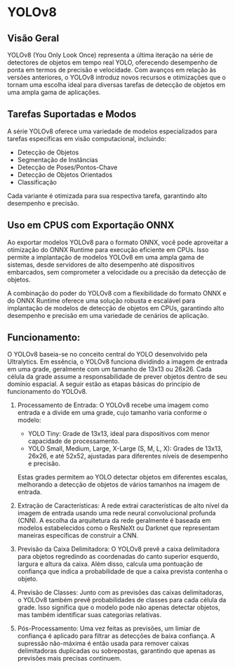 # YOLOv8

## Visão Geral

YOLOv8 (You Only Look Once) representa a última iteração na série de detectores de objetos em tempo real YOLO, oferecendo desempenho de ponta em termos de precisão e velocidade. Com avanços em relação às versões anteriores, o YOLOv8 introduz novos recursos e otimizações que o tornam uma escolha ideal para diversas tarefas de detecção de objetos em uma ampla gama de aplicações.

## Tarefas Suportadas e Modos

A série YOLOv8 oferece uma variedade de modelos especializados para tarefas específicas em visão computacional, incluindo:

- Detecção de Objetos
- Segmentação de Instâncias
- Detecção de Poses/Pontos-Chave
- Detecção de Objetos Orientados
- Classificação

Cada variante é otimizada para sua respectiva tarefa, garantindo alto desempenho e precisão.

## Uso em CPUS com Exportação ONNX

Ao exportar modelos YOLOv8 para o formato ONNX, você pode aproveitar a otimização do ONNX Runtime para execução eficiente em CPUs. Isso permite a implantação de modelos YOLOv8 em uma ampla gama de sistemas, desde servidores de alto desempenho até dispositivos embarcados, sem comprometer a velocidade ou a precisão da detecção de objetos.

A combinação do poder do YOLOv8 com a flexibilidade do formato ONNX e do ONNX Runtime oferece uma solução robusta e escalável para implantação de modelos de detecção de objetos em CPUs, garantindo alto desempenho e precisão em uma variedade de cenários de aplicação.

## Funcionamento:

O YOLOv8 baseia-se no conceito central do YOLO desenvolvido pela Ultralytics. Em essência, o YOLOv8 funciona dividindo a imagem de entrada em uma grade, geralmente com um tamanho de 13x13 ou 26x26. Cada célula da grade assume a responsabilidade de prever objetos dentro de seu domínio espacial. A seguir estão as etapas básicas do princípio de funcionamento do YOLOv8.

1. Processamento de Entrada: O YOLOv8 recebe uma imagem como entrada e a divide em uma grade, cujo tamanho varia conforme o modelo:

    * YOLO Tiny: Grade de 13x13, ideal para dispositivos com menor capacidade de processamento.
    * YOLO Small, Medium, Large, X-Large (S, M, L, X): Grades de 13x13, 26x26, e até 52x52, ajustadas para diferentes níveis de desempenho e precisão.

    Estas grades permitem ao YOLO detectar objetos em diferentes escalas, melhorando a detecção de objetos de vários tamanhos na imagem de entrada.


2.  Extração de Características: A rede extrai características de alto nível da imagem de entrada usando uma rede neural convolucional profunda (CNN). A escolha da arquitetura da rede geralmente é baseada em modelos estabelecidos como o ResNeXt ou Darknet que representam maneiras específicas de construir a CNN.

3. Previsão da Caixa Delimitadora: O YOLOv8 prevê a caixa delimitadora para objetos regredindo as coordenadas do canto superior esquerdo, largura e altura da caixa. Além disso, calcula uma pontuação de confiança que indica a probabilidade de que a caixa prevista contenha o objeto.
   
4. Previsão de Classes: Junto com as previsões das caixas delimitadoras, o YOLOv8 também prevê probabilidades de classes para cada célula da grade. Isso significa que o modelo pode não apenas detectar objetos, mas também identificar suas categorias relativas.
   
5. Pós-Processamento: Uma vez feitas as previsões, um limiar de confiança é aplicado para filtrar as detecções de baixa confiança. A supressão não-máxima é então usada para remover caixas delimitadoras duplicadas ou sobrepostas, garantindo que apenas as previsões mais precisas continuem.

